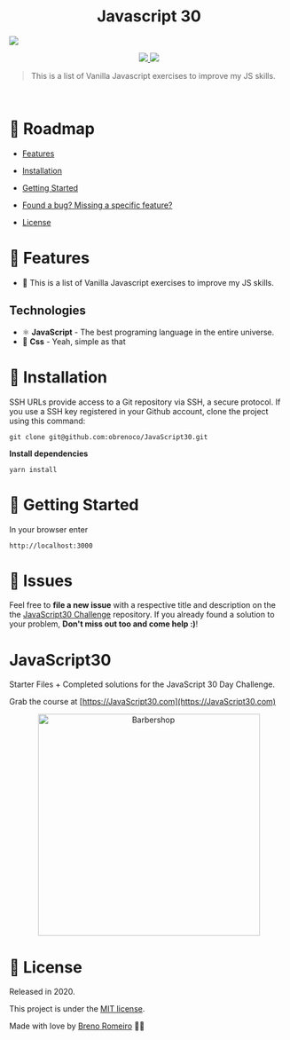 <h1 align="center">Javascript 30</h1>

![](https://javascript30.com/images/JS3-social-share.png)




<p  align="center">
  <a  href="">
  <img  src="https://img.shields.io/github/stars/obrenoco/JavaScript30" />
  </a>
  <img  src="https://img.shields.io/github/forks/obrenoco/JavaScript30" />
  </a>
</p>




> This is a list of Vanilla Javascript exercises to improve my JS skills.



<br />



# :pushpin: Roadmap



* [Features](#rocket-features)

* [Installation](#construction_worker-installation)


* [Getting Started](#runner-getting-started)


* [Found a bug? Missing a specific feature?](#bug-issues)


* [License](#closed_book-license)




# :rocket: Features

 * 🍕 This is a list of Vanilla Javascript exercises to improve my JS skills.



## Technologies

 * ⚛ **JavaScript** - The best programing language in the entire universe.
 * 💅 **Css** - Yeah, simple as that


# :construction_worker: Installation



SSH URLs provide access to a Git repository via SSH, a secure protocol. If you use a SSH key registered in your Github account, clone the project using this command:



```git clone git@github.com:obrenoco/JavaScript30.git```



**Install dependencies**

```yarn install```



# :runner: Getting Started
In your browser enter

    http://localhost:3000


# :bug: Issues



Feel free to **file a new issue** with a respective title and description on the the [JavaScript30 Challenge](https://github.com/obrenoco) repository. If you already found a solution to your problem, **Don't miss out too and come help :)**!



# JavaScript30

Starter Files + Completed solutions for the JavaScript 30 Day Challenge.

Grab the course at [https://JavaScript30.com](https://JavaScript30.com)

<p  align="center">
<img  src="https://media1.giphy.com/media/zjdWIkMmV9lK/giphy.gif?cid=ecf05e47bbb850ef5ce18b5c5252e7fe10ee5bf80e590f7d&rid=giphy.gif"  width="400" alt="Barbershop">
</p>


# :closed_book: License


Released in 2020.

This project is under the [MIT license](https://github.com/obrenoco).

Made with love by [Breno Romeiro](https://github.com/obrenoco) 💜🚀

